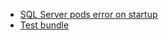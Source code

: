 
- [SQL Server pods error on startup](https://github.com/Azure/azure-cnab-quickstarts/issues/71)
- [Test bundle](https://github.com/Azure/azure-cnab-quickstarts/issues/82)